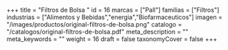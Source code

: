 +++
title = "Filtros de Bolsa "
id = 16
marcas = ["Pall"]
familias = ["Filtros"]
industrias = ["Alimentos y Bebidas","energia","Biofarmaceuticos"]
imagen = "/images/productos/original-filtros-de-bolsa.png"
catalogo = "/catalogos/original-filtros-de-bolsa.pdf"
meta_description = ""
meta_keywords = ""
weight = 16
draft = false
taxonomyCover = false
+++
